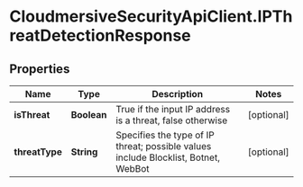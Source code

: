 # CloudmersiveSecurityApiClient.IPThreatDetectionResponse

## Properties
Name | Type | Description | Notes
------------ | ------------- | ------------- | -------------
**isThreat** | **Boolean** | True if the input IP address is a threat, false otherwise | [optional] 
**threatType** | **String** | Specifies the type of IP threat; possible values include Blocklist, Botnet, WebBot | [optional] 


